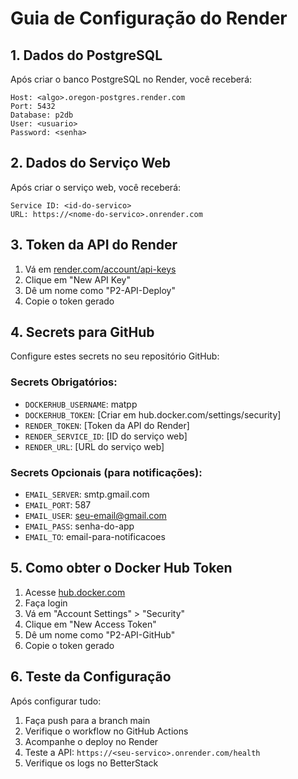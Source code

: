 # Guia de Configuração do Render

## 1. Dados do PostgreSQL

Após criar o banco PostgreSQL no Render, você receberá:

```
Host: <algo>.oregon-postgres.render.com
Port: 5432
Database: p2db
User: <usuario>
Password: <senha>
```

## 2. Dados do Serviço Web

Após criar o serviço web, você receberá:

```
Service ID: <id-do-servico>
URL: https://<nome-do-servico>.onrender.com
```

## 3. Token da API do Render

1. Vá em [render.com/account/api-keys](https://render.com/account/api-keys)
2. Clique em "New API Key"
3. Dê um nome como "P2-API-Deploy"
4. Copie o token gerado

## 4. Secrets para GitHub

Configure estes secrets no seu repositório GitHub:

### Secrets Obrigatórios:
- `DOCKERHUB_USERNAME`: matpp
- `DOCKERHUB_TOKEN`: [Criar em hub.docker.com/settings/security]
- `RENDER_TOKEN`: [Token da API do Render]
- `RENDER_SERVICE_ID`: [ID do serviço web]
- `RENDER_URL`: [URL do serviço web]

### Secrets Opcionais (para notificações):
- `EMAIL_SERVER`: smtp.gmail.com
- `EMAIL_PORT`: 587
- `EMAIL_USER`: seu-email@gmail.com
- `EMAIL_PASS`: senha-do-app
- `EMAIL_TO`: email-para-notificacoes

## 5. Como obter o Docker Hub Token

1. Acesse [hub.docker.com](https://hub.docker.com)
2. Faça login
3. Vá em "Account Settings" > "Security"
4. Clique em "New Access Token"
5. Dê um nome como "P2-API-GitHub"
6. Copie o token gerado

## 6. Teste da Configuração

Após configurar tudo:

1. Faça push para a branch main
2. Verifique o workflow no GitHub Actions
3. Acompanhe o deploy no Render
4. Teste a API: `https://<seu-servico>.onrender.com/health`
5. Verifique os logs no BetterStack 